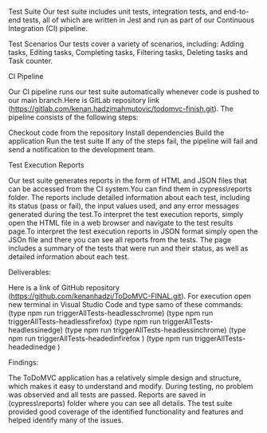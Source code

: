 Test Suite
Our test suite includes unit tests, integration tests, and end-to-end tests, all of which are written in Jest and run as part of our Continuous Integration (CI) pipeline.


Test Scenarios
Our tests cover a variety of scenarios, including: Adding tasks, Editing tasks, Completing tasks, Filtering tasks, Deleting tasks and Task counter.



CI Pipeline

Our CI pipeline runs our test suite automatically whenever code is pushed to our main branch.Here is GitLab repository link (https://gitlab.com/kenan.hadzimahmutovic/todomvc-finish.git). The pipeline consists of the following steps:

Checkout code from the repository
Install dependencies
Build the application
Run the test suite
If any of the steps fail, the pipeline will fail and send a notification to the development team.




Test Execution Reports

Our test suite generates reports in the form of HTML and JSON files that can be accessed from the CI system.You can find them in cypress\reports folder. The reports include detailed information about each test, including its status (pass or fail), the input values used, and any error messages generated during the test.To interpret the test execution reports, simply open the HTML file in a web browser and navigate to the test results page.To interpret the test execution reports in JSON format simply open the JSOn file and there you can see all reports from the tests. The page includes a summary of the tests that were run and their status, as well as detailed information about each test.




Deliverables:


Here is a link of GitHub repository (https://github.com/kenanhadzi/ToDoMVC-FINAL.git).
For execution open new terminal in Visual Studio Code and type samo of these commands: 
 (type npm run triggerAllTests-headlesschrome)
     (type npm run triggerAllTests-headlessfirefox)
     (type npm run triggerAllTests-headlessinedge)
    (type npm run triggerAllTests-headlessinchrome)
     (type npm run triggerAllTests-headedinfirefox )
    (type npm run triggerAllTests-headedinedge )
   
    
    
 Findings:

The ToDoMVC application has a relatively simple design and structure, which makes it easy to understand and modify.
During testing, no problem was observed and all tests are passed. Reports are saved in (cypress\reports) folder where you can see all details.
The test suite provided good coverage of the identified functionality and features and helped identify many of the issues.


